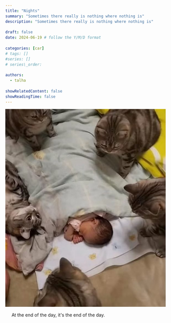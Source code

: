 ```yaml
---
title: "Nights"
summary: "Sometimes there really is nothing where nothing is"
description: "Sometimes there really is nothing where nothing is"

draft: false
date: 2024-06-19 # follow the Y/M/D format 

categories: [car]
# tags: []
#series: []
# series\_order: 

authors:
  - talha

showRelatedContent: false
showReadingTime: false
---
```


![](feature.jpg)

&nbsp;&nbsp;&nbsp;&nbsp; At the end of the day, it's the end of the day.
